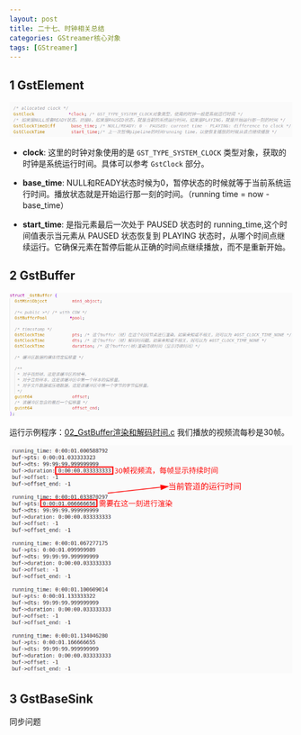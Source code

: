 ```yaml
---
layout: post
title: 二十七、时钟相关总结
categories: GStreamer核心对象
tags: [GStreamer]
---
```


## 1 GstElement

![alt text](image.png)

- **clock**: 这里的时钟对象使用的是 `GST_TYPE_SYSTEM_CLOCK` 类型对象，获取的时钟是系统运行时间。具体可以参考 `GstClock` 部分。

- **base_time**: NULL和READY状态时候为0，暂停状态的时候就等于当前系统运行时间。播放状态就是开始运行那一刻的时间。（running time = now - base_time）

- **start_time**: 是指元素最后一次处于 PAUSED 状态时的 running_time,这个时间值表示当元素从 PAUSED 状态恢复到 PLAYING 状态时，从哪个时间点继续运行。它确保元素在暂停后能从正确的时间点继续播放，而不是重新开始。

## 2 GstBuffer

![alt text](image-1.png)

运行示例程序：[02_GstBuffer渲染和解码时间.c](/assets/GStreamerCoreObject/27_时钟相关总结/02_GstBuffer渲染和解码时间.c) 我们播放的视频流每秒是30帧。

![alt text](image-2.png)

## 3 GstBaseSink

同步问题